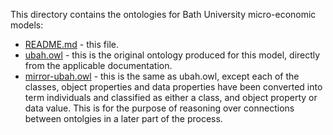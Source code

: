 This directory contains the ontologies for Bath University micro-economic models:

+ [README.md](README.md) - this file.
+ [ubah.owl](ubah.owl) - this is the original ontology produced for this model, directly from the applicable documentation. 
+ [mirror-ubah.owl](mirror-ubah.owl) - this is the same as ubah.owl, except each of the classes, object properties and data properties have been converted into term individuals and classified as either a class, and object property or data value. This is for the purpose of reasoning over connections between ontolgies in a later part of the process.